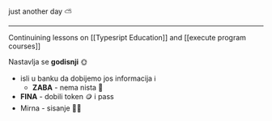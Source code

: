 
just another day ⛅

---

Continuining lessons on [[Typesript Education]] and [[execute program courses]]

Nastavlja se **godisnji** 🌞

- isli u banku da dobijemo jos informacija ℹ
	- **ZABA** - nema nista 👐
- **FINA** - dobili token 🪙 i pass
- Mirna - sisanje 💇‍♀
